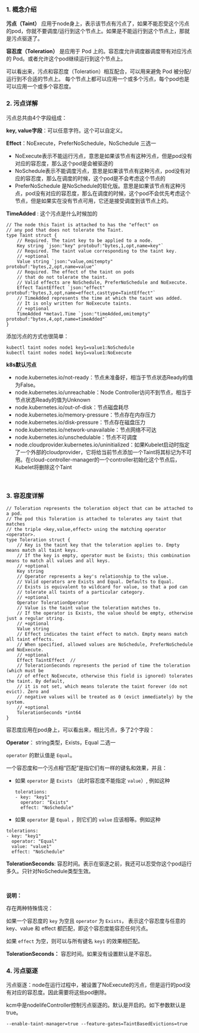 ### 1. 概念介绍

 **污点（Taint）** 应用于node身上，表示该节点有污点了，如果不能忍受这个污点的pod，你就不要调度/运行到这个节点上。如果是不能运行到这个节点上，那就是污点驱逐了。

**容忍度（Toleration）** 是应用于 Pod 上的。容忍度允许调度器调度带有对应污点的 Pod。或者允许这个pod继续运行到这个节点上。

可以看出来，污点和容忍度（Toleration）相互配合，可以用来避免 Pod 被分配/运行到不合适的节点上。 每个节点上都可以应用一个或多个污点，每个pod也是可以应用一个或多个容忍度。

### 2. 污点详解

污点总共由4个字段组成：

**key, value字段**：可以任意字符。这个可以自定义。

**Effect**：NoExecute，PreferNoSchedule，NoSchedule 三选一

* NoExecute表示不能运行污点，意思是如果该节点有这种污点，但是pod没有对应的容忍度，那么这个pod是会被驱逐的
* NoSchedule表示不能调度污点，意思是如果该节点有这种污点，pod没有对应的容忍度，那么在调度的时候，这个pod是不会考虑这个节点的
* PreferNoSchedule 是NoSchedule的软化版。意思是如果该节点有这种污点，pod没有对应的容忍度，那么在调度的时候，这个pod不会优先考虑这个节点，但是如果实在没有节点可用，它还是接受调度到该节点上的。

**TimeAdded** : 这个污点是什么时候加的

```
// The node this Taint is attached to has the "effect" on
// any pod that does not tolerate the Taint.
type Taint struct {
	// Required. The taint key to be applied to a node.
	Key string `json:"key" protobuf:"bytes,1,opt,name=key"`
	// Required. The taint value corresponding to the taint key.
	// +optional
	Value string `json:"value,omitempty" protobuf:"bytes,2,opt,name=value"`
	// Required. The effect of the taint on pods
	// that do not tolerate the taint.
	// Valid effects are NoSchedule, PreferNoSchedule and NoExecute.
	Effect TaintEffect `json:"effect" protobuf:"bytes,3,opt,name=effect,casttype=TaintEffect"`
	// TimeAdded represents the time at which the taint was added.
	// It is only written for NoExecute taints.
	// +optional
	TimeAdded *metav1.Time `json:"timeAdded,omitempty" protobuf:"bytes,4,opt,name=timeAdded"`
}
```

添加污点的方式也很简单：

```
kubectl taint nodes node1 key1=value1:NoSchedule
kubectl taint nodes node1 key1=value1:NoExecute
```

**k8s默认污点**

- node.kubernetes.io/not-ready：节点未准备好，相当于节点状态Ready的值为False。
- node.kubernetes.io/unreachable：Node Controller访问不到节点，相当于节点状态Ready的值为Unknown
- node.kubernetes.io/out-of-disk：节点磁盘耗尽
- node.kubernetes.io/memory-pressure：节点存在内存压力
- node.kubernetes.io/disk-pressure：节点存在磁盘压力
- node.kubernetes.io/network-unavailable：节点网络不可达
- node.kubernetes.io/unschedulable：节点不可调度
- node.cloudprovider.kubernetes.io/uninitialized：如果Kubelet启动时指定了一个外部的cloudprovider，它将给当前节点添加一个Taint将其标记为不可用。在cloud-controller-manager的一个controller初始化这个节点后，Kubelet将删除这个Taint

<br>

### 3. 容忍度详解

```
// Toleration represents the toleration object that can be attached to a pod.
// The pod this Toleration is attached to tolerates any taint that matches
// the triple <key,value,effect> using the matching operator <operator>.
type Toleration struct {
	// Key is the taint key that the toleration applies to. Empty means match all taint keys.
	// If the key is empty, operator must be Exists; this combination means to match all values and all keys.
	// +optional
	Key string
	// Operator represents a key's relationship to the value.
	// Valid operators are Exists and Equal. Defaults to Equal.
	// Exists is equivalent to wildcard for value, so that a pod can
	// tolerate all taints of a particular category.
	// +optional
	Operator TolerationOperator
	// Value is the taint value the toleration matches to.
	// If the operator is Exists, the value should be empty, otherwise just a regular string.
	// +optional
	Value string
	// Effect indicates the taint effect to match. Empty means match all taint effects.
	// When specified, allowed values are NoSchedule, PreferNoSchedule and NoExecute.
	// +optional
	Effect TaintEffect  // 
	// TolerationSeconds represents the period of time the toleration (which must be
	// of effect NoExecute, otherwise this field is ignored) tolerates the taint. By default,
	// it is not set, which means tolerate the taint forever (do not evict). Zero and
	// negative values will be treated as 0 (evict immediately) by the system.
	// +optional
	TolerationSeconds *int64
}
```

容忍度应用在pod身上，可以看出来，相比污点，多了2个字段：

**Operator**： string类型，Exists，Equal 二选一

`operator` 的默认值是 `Equal`。

一个容忍度和一个污点相“匹配”是指它们有一样的键名和效果，并且：

- 如果 `operator` 是 `Exists` （此时容忍度不能指定 `value`）, 例如这种

  ```
  tolerations:
  - key: "key1"
    operator: "Exists"
    effect: "NoSchedule"
  ```

- 如果 `operator` 是 `Equal` ，则它们的 `value` 应该相等。例如这种

```
tolerations:
- key: "key1"
  operator: "Equal"
  value: "value1"
  effect: "NoSchedule"
```

**TolerationSeconds**: 容忍时间。表示在驱逐之前，我还可以忍受你这个pod运行多久。只针对NoSchedule类型生效。

<br>

**说明：**

存在两种特殊情况：

如果一个容忍度的 `key` 为空且 `operator` 为 `Exists`， 表示这个容忍度与任意的 key、value 和 effect 都匹配，即这个容忍度能容忍任何污点。

如果 `effect` 为空，则可以与所有键名 `key1` 的效果相匹配。

**TolerationSeconds：** 容忍时间。如果没有设置默认是不容忍。

### 4. 污点驱逐

污点驱逐：node在运行过程中，被设置了NoExecute的污点，但是运行的pod没有对应的容忍度。因此需要将这些pod删除。

kcm中是nodelifeController控制污点驱逐的。默认是开启的。如下参数默认是true。

```
--enable-taint-manager=true --feature-gates=TaintBasedEvictions=true
```